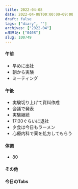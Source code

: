 ```yaml
---
title: 2022-04-08
date: 2022-04-08T00:00:00+09:00
draft: false
tags: ["diary", ""]
archives: ["2022-04"]
n年日記: ["0408"]
slug: 100749
---
```

#### 午前
- 早めに出社
- 朝から実験
- ミーティング
#### 午後
- 実験切り上げて資料作成
- 会議で発表
- 実験継続
- 17:30ぐらいに退社
- 夕食は今日もラーメン
- 心療内科で薬を処方してもらう
#### 体調
- 80
#### その他
#### 今日のTabs